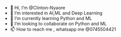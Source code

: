 - 👋 Hi, I’m @Clinton-Nyaore 
- 👀 I’m interested in AI,ML and Deep Learning 
- 🌱 I’m currently learning Python and ML
- 💞️ I’m looking to collaborate on Python and ML
- 📫 How to reach me , whatsapp me @0745504421

<!---
Clinton-Nyaore/Clinton-Nyaore is a ✨ special ✨ repository because its `README.md` (this file) appears on your GitHub profile.
You can click the Preview link to take a look at your changes.
--->
